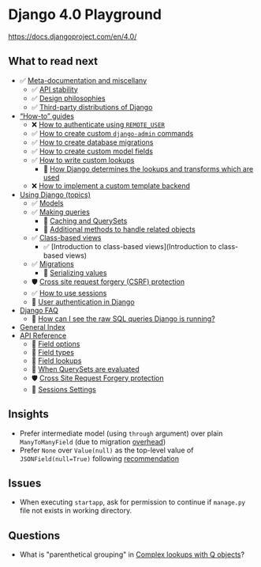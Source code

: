 # Django 4.0 Playground

https://docs.djangoproject.com/en/4.0/

## What to read next

* ✅ [Meta-documentation and miscellany](https://docs.djangoproject.com/en/4.0/misc/)
  * ✅ [API stability](https://docs.djangoproject.com/en/4.0/misc/api-stability/)
  * ✅ [Design philosophies](https://docs.djangoproject.com/en/4.0/misc/design-philosophies/)
  * ✅ [Third-party distributions of Django](https://docs.djangoproject.com/en/4.0/misc/distributions/)
* [“How-to” guides](https://docs.djangoproject.com/en/4.0/howto/)
  * ❌ [How to authenticate using `REMOTE_USER`](https://docs.djangoproject.com/en/4.0/howto/auth-remote-user/)
  * ✅ [How to create custom `django-admin` commands](https://docs.djangoproject.com/en/4.0/howto/custom-management-commands/)
  * ✅ [How to create database migrations](https://docs.djangoproject.com/en/4.0/howto/writing-migrations/)
  * ✅ [How to create custom model fields](https://docs.djangoproject.com/en/4.0/howto/custom-model-fields/)
  * ✅ [How to write custom lookups](https://docs.djangoproject.com/en/4.0/howto/custom-lookups/)
    * 🧰 [How Django determines the lookups and transforms which are used](https://docs.djangoproject.com/en/4.0/howto/custom-lookups/#how-django-determines-the-lookups-and-transforms-which-are-used)
  * ❌ [How to implement a custom template backend](https://docs.djangoproject.com/en/4.0/howto/custom-template-backend/)
* [Using Django (topics)](https://docs.djangoproject.com/en/4.0/topics/)
  * ✅ [Models](https://docs.djangoproject.com/en/4.0/topics/db/models/)
  * ✅ [Making queries](https://docs.djangoproject.com/en/4.0/topics/db/queries/)
    * 🧰 [Caching and QuerySets](https://docs.djangoproject.com/en/4.0/topics/db/queries/#caching-and-querysets)
    * 🧰 [Additional methods to handle related objects](https://docs.djangoproject.com/en/4.0/topics/db/queries/#additional-methods-to-handle-related-objects)
  * ✅ [Class-based views](https://docs.djangoproject.com/en/4.0/topics/class-based-views/#class-based-views)
    * ✅ [Introduction to class-based views](Introduction to class-based views)
  * ✅ [Migrations](https://docs.djangoproject.com/en/4.0/topics/migrations/)
    * 🧰 [Serializing values](https://docs.djangoproject.com/en/4.0/topics/migrations/#serializing-values)
  * 🛡 [Cross site request forgery (CSRF) protection](https://docs.djangoproject.com/en/4.0/topics/security/#cross-site-request-forgery-csrf-protection)
  * ✅ [How to use sessions](https://docs.djangoproject.com/en/4.0/topics/http/sessions/)
  * 🚧 [User authentication in Django](https://docs.djangoproject.com/en/4.0/topics/auth/)
* [Django FAQ](https://docs.djangoproject.com/en/4.0/faq/)
  * 🧰 [How can I see the raw SQL queries Django is running?](https://docs.djangoproject.com/en/4.0/faq/models/#how-can-i-see-the-raw-sql-queries-django-is-running)
* [General Index](https://docs.djangoproject.com/en/4.0/genindex/)
* [API Reference](https://docs.djangoproject.com/en/4.0/ref/)
  * 🧰 [Field options](https://docs.djangoproject.com/en/4.0/ref/models/fields/#field-options)
  * 🧰 [Field types](https://docs.djangoproject.com/en/4.0/ref/models/fields/#model-field-types)
  * 🧰 [Field lookups](https://docs.djangoproject.com/en/4.0/ref/models/querysets/#field-lookups)
  * 🧰 [When QuerySets are evaluated](https://docs.djangoproject.com/en/4.0/ref/models/querysets/#when-querysets-are-evaluated)
  * 🛡️ [Cross Site Request Forgery protection](https://docs.djangoproject.com/en/4.0/ref/csrf/)
  * 🧰 [Sessions Settings](https://docs.djangoproject.com/en/4.0/ref/settings/#sessions)

## Insights

* Prefer intermediate model (using `through` argument) over 
  plain `ManyToManyField` (due to migration [overhead](https://docs.djangoproject.com/en/4.0/howto/writing-migrations/#changing-a-manytomanyfield-to-use-a-through-model))
* Prefer `None` over `Value(null)` as the top-level value 
  of `JSONField(null=True)` following [recommendation](https://docs.djangoproject.com/en/4.0/topics/db/queries/#storing-and-querying-for-none)

## Issues

* When executing `startapp`, ask for permission to continue if `manage.py` 
  file not exists in working directory.

## Questions
* What is "parenthetical grouping" in [Complex lookups with Q objects](https://docs.djangoproject.com/en/4.0/topics/db/queries/#complex-lookups-with-q-objects)?
